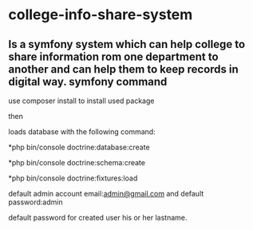 # college-info-share-system
Is a symfony system which can help college to share information rom one department to another and can help them to keep records in digital way.
symfony command
---
use composer install to install used package

then 

loads database with the following command:

*php bin/console doctrine:database:create

*php bin/console doctrine:schema:create

*php bin/console doctrine:fixtures:load

default admin account email:admin@gmail.com and default password:admin

default password for created user his or her lastname.

